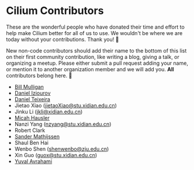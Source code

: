 # Cilium Contributors

These are the wonderful people who have donated their time and effort to help
make Cilium better for all of us to use. We wouldn't be where we are today
without your contributions. Thank you! 💖

New non-code contributors should add their name to the bottom of this list on their first
community contribution, like writing a blog, giving a talk, or organizing a meetup. 
Please either submit a pull request adding your name, or mention it to another organization member
and we will add you. **All** contributors belong here. 💯

* [Bill Mulligan](https://github.com/xmulligan)
* [Daniel Iziourov](https://github.com/danmx)
* [Daniel Teixeira](https://github.com/daniel-f3)
* Jietao Xiao (jietaoXiao@stu.xidian.edu.cn)
* Jinku Li (jkli@xidian.edu.cn)
* [Micah Hausler](https://github.com/micahhausler)
* Nanzi Yang (nzyang@stu.xidian.edu.cn)
* Robert Clark
* [Sander Mathijssen](https://github.com/sanderma)
* Shaul Ben Hai
* Wenbo Shen (shenwenbo@zju.edu.cn)
* Xin Guo (guox@stu.xidian.edu.cn)
* [Yuval Avrahami](https://github.com/yuvalavra)
